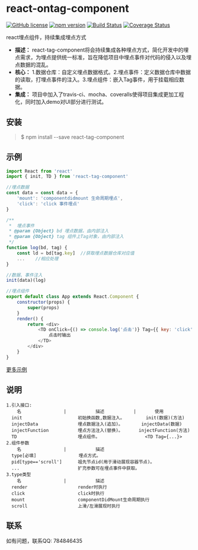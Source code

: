 # react-ontag-component
[![GitHub license](https://img.shields.io/badge/license-MIT-blue.svg)](https://github.com/ZBcoder/react-ontag-component/blob/master/LICENSE)
[![npm version](https://img.shields.io/npm/v/react-ontag-component.svg)](https://www.npmjs.com/package/react-ontag-component)
[![Build Status](https://travis-ci.org/ZBcoder/react-ontag-component.svg?branch=master)](https://travis-ci.org/ZBcoder/react-ontag-component)
[![Coverage Status](https://coveralls.io/repos/github/ZBcoder/react-ontag-component/badge.svg?branch=master)](https://coveralls.io/github/ZBcoder/react-ontag-component?branch=master)

react埋点组件，持续集成埋点方式

* **描述：** react-tag-component将会持续集成各种埋点方式，简化开发中的埋点需求，为埋点提供统一标准，旨在降低项目中埋点事件对代码的侵入以及埋点数据的混乱。
* **核心：** 1.数据仓库：自定义埋点数据格式。2.埋点事件：定义数据仓库中数据的读取，打埋点事件的注入。3.埋点组件：嵌入Tag事件，用于挂载相应数据。
* **集成：** 项目中加入了travis-ci、mocha、coveralls使得项目集成更加工程化，同时加入demo对UI部分进行测试。

## 安装
> $ npm install --save react-tag-component

## 示例
```js
import React from 'react'
import { init, TD } from 'react-tag-component'

//埋点数据
const data = const data = {
    'mount': 'componentdidmount 生命周期埋点',
    'click': 'click 事件埋点'
}

/**
 *  埋点事件
 * @param {Object} bd 埋点数据，由内部注入
 * @param {Object} tag 组件上Tag对象，由内部注入
 */
function log(bd, tag) {
    const ld = bd[tag.key]  //获取埋点数据仓库对应值
    ...    //相应处理
}

//数据、事件注入
init(data)(log)

//埋点组件
export default class App extends React.Component {
    constructor(props) {
        super(props)
    }
    render() {
        return <div>
            <TD onClick={() => console.log('点击')} Tag={{ key: 'click', params: 'c', type: 'click' }}>
                点击时输出
            </TD>
        </div>
    }
}
```
[更多示例](https://github.com/ZBcoder/react-tag-component/blob/master/demo/src/page/Main.jsx)

## 说明

    1.引入接口: 
        名                |           描述           |       使用            
      init                     初始换函数,数据注入。        init(数据)(方法)
      injectData               埋点数据注入(追加)。       injectData(数据)
      injectFunction           埋点方法注入(替换)。      injectFunction(方法)
      TD                       埋点组件。                 <TD Tag={...}>
    2.组件参数
        名                |           描述
      type[必填]                埋点方式。
      pid[type=='scroll']      祖先节点id(用于滑动展现容器节点)。
      ...                      扩充参数可在埋点事件中获取。
    3.type类型
        名                |           描述
      render                   render时执行
      click                    click时执行
      mount                    componentDidMount生命周期执行
      scroll                   上滑/左滑展现时执行

## 联系
如有问题，联系QQ: 784846435


